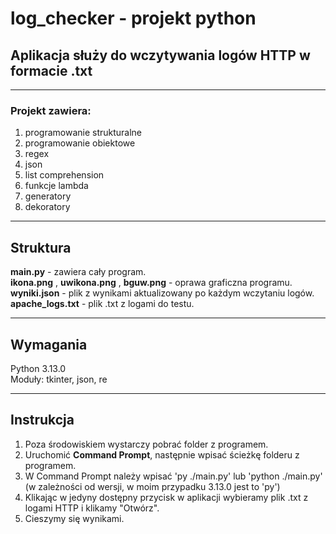 # log_checker - projekt python
 
 ## Aplikacja służy do wczytywania logów HTTP w formacie .txt

***

 ### Projekt zawiera:
  1. programowanie strukturalne 
  2. programowanie obiektowe
  3. regex
  4. json
  5. list comprehension
  6. funkcje lambda
  7. generatory 
  8. dekoratory

***
## Struktura
**main.py** - zawiera cały program.
<br>**ikona.png** , **uwikona.png** , **bguw.png** - oprawa graficzna programu.
<br>**wyniki.json** - plik z wynikami aktualizowany po każdym wczytaniu logów.
<br>**apache_logs.txt** - plik .txt z logami do testu.

***
## Wymagania
Python 3.13.0
<br>Moduły: tkinter, json, re

***
## Instrukcja
1. Poza środowiskiem wystarczy pobrać folder z programem.
2. Uruchomić **Command Prompt**, następnie wpisać ścieżkę folderu z programem.
3. W Command Prompt należy wpisać 'py ./main.py' lub 'python ./main.py' (w zależności od wersji, w moim przypadku 3.13.0 jest to 'py')
4. Klikając w jedyny dostępny przycisk w aplikacji wybieramy plik .txt z logami HTTP i klikamy "Otwórz".
5. Cieszymy się wynikami.
